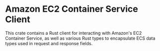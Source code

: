 # Amazon EC2 Container Service Client
This crate contains a Rust client for interacting with Amazon's EC2 Container Service, as well as 
various Rust types to encapsulate ECS data types used in request and response fields.
